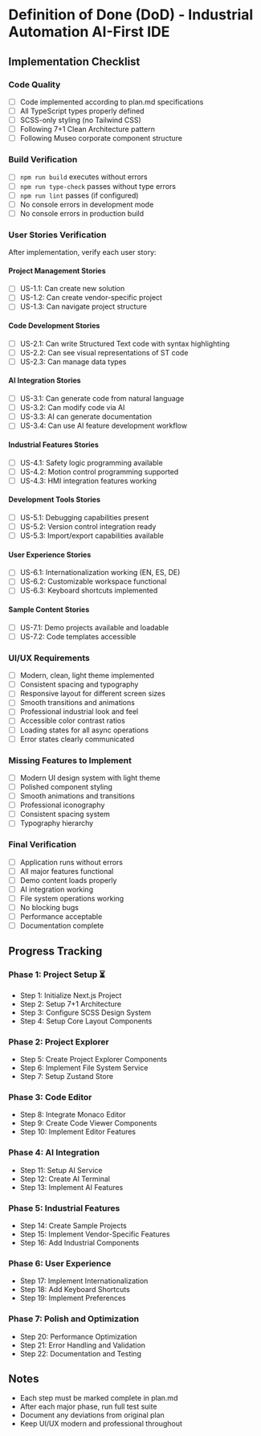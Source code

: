# Definition of Done (DoD) - Industrial Automation AI-First IDE

## Implementation Checklist

### Code Quality
- [ ] Code implemented according to plan.md specifications
- [ ] All TypeScript types properly defined
- [ ] SCSS-only styling (no Tailwind CSS)
- [ ] Following 7+1 Clean Architecture pattern
- [ ] Following Museo corporate component structure

### Build Verification
- [ ] `npm run build` executes without errors
- [ ] `npm run type-check` passes without type errors
- [ ] `npm run lint` passes (if configured)
- [ ] No console errors in development mode
- [ ] No console errors in production build

### User Stories Verification
After implementation, verify each user story:

#### Project Management Stories
- [ ] US-1.1: Can create new solution
- [ ] US-1.2: Can create vendor-specific project
- [ ] US-1.3: Can navigate project structure

#### Code Development Stories
- [ ] US-2.1: Can write Structured Text code with syntax highlighting
- [ ] US-2.2: Can see visual representations of ST code
- [ ] US-2.3: Can manage data types

#### AI Integration Stories
- [ ] US-3.1: Can generate code from natural language
- [ ] US-3.2: Can modify code via AI
- [ ] US-3.3: AI can generate documentation
- [ ] US-3.4: Can use AI feature development workflow

#### Industrial Features Stories
- [ ] US-4.1: Safety logic programming available
- [ ] US-4.2: Motion control programming supported
- [ ] US-4.3: HMI integration features working

#### Development Tools Stories
- [ ] US-5.1: Debugging capabilities present
- [ ] US-5.2: Version control integration ready
- [ ] US-5.3: Import/export capabilities available

#### User Experience Stories
- [ ] US-6.1: Internationalization working (EN, ES, DE)
- [ ] US-6.2: Customizable workspace functional
- [ ] US-6.3: Keyboard shortcuts implemented

#### Sample Content Stories
- [ ] US-7.1: Demo projects available and loadable
- [ ] US-7.2: Code templates accessible

### UI/UX Requirements
- [ ] Modern, clean, light theme implemented
- [ ] Consistent spacing and typography
- [ ] Responsive layout for different screen sizes
- [ ] Smooth transitions and animations
- [ ] Professional industrial look and feel
- [ ] Accessible color contrast ratios
- [ ] Loading states for all async operations
- [ ] Error states clearly communicated

### Missing Features to Implement
- [ ] Modern UI design system with light theme
- [ ] Polished component styling
- [ ] Smooth animations and transitions
- [ ] Professional iconography
- [ ] Consistent spacing system
- [ ] Typography hierarchy

### Final Verification
- [ ] Application runs without errors
- [ ] All major features functional
- [ ] Demo content loads properly
- [ ] AI integration working
- [ ] File system operations working
- [ ] No blocking bugs
- [ ] Performance acceptable
- [ ] Documentation complete

## Progress Tracking

### Phase 1: Project Setup ⏳
- Step 1: Initialize Next.js Project
- Step 2: Setup 7+1 Architecture
- Step 3: Configure SCSS Design System
- Step 4: Setup Core Layout Components

### Phase 2: Project Explorer
- Step 5: Create Project Explorer Components
- Step 6: Implement File System Service
- Step 7: Setup Zustand Store

### Phase 3: Code Editor
- Step 8: Integrate Monaco Editor
- Step 9: Create Code Viewer Components
- Step 10: Implement Editor Features

### Phase 4: AI Integration
- Step 11: Setup AI Service
- Step 12: Create AI Terminal
- Step 13: Implement AI Features

### Phase 5: Industrial Features
- Step 14: Create Sample Projects
- Step 15: Implement Vendor-Specific Features
- Step 16: Add Industrial Components

### Phase 6: User Experience
- Step 17: Implement Internationalization
- Step 18: Add Keyboard Shortcuts
- Step 19: Implement Preferences

### Phase 7: Polish and Optimization
- Step 20: Performance Optimization
- Step 21: Error Handling and Validation
- Step 22: Documentation and Testing

## Notes
- Each step must be marked complete in plan.md
- After each major phase, run full test suite
- Document any deviations from original plan
- Keep UI/UX modern and professional throughout